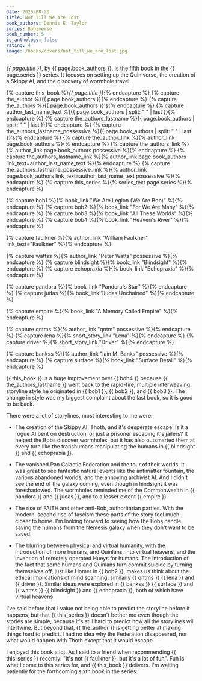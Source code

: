 ```yaml
---
date: 2025-08-20
title: Not Till We Are Lost
book_authors: Dennis E. Taylor
series: Bobiverse
book_number: 5
is_anthology: false
rating: 4
image: /books/covers/not_till_we_are_lost.jpg
---
```


<cite class="book-title">{{ page.title }}</cite>, by <span
class="author-name">{{ page.book_authors }}</span>, is the fifth book in the
<span class="book-series">{{ page.series }}</span> series. It focuses on
setting up the Quiniverse, the creation of a Skippy AI, and the discovery of
wormhole travel.

{% capture this_book %}<cite class="book-title">{{ page.title }}</cite>{% endcapture %}
{% capture the_author %}<span class="author-name">{{ page.book_authors }}</span>{% endcapture %}
{% capture the_authors %}<span class="author-name">{{ page.book_authors }}</span>'s{% endcapture %}
{% capture author_last_name_text %}{{ page.book_authors | split: " " | last }}{% endcapture %}
{% capture the_authors_lastname %}<span class="author-name">{{ page.book_authors | split: " " | last }}</span>{% endcapture %}
{% capture the_authors_lastname_possessive %}<span class="author-name">{{ page.book_authors | split: " " | last }}</span>'s{% endcapture %}
{% capture the_author_link %}{% author_link page.book_authors %}{% endcapture %}
{% capture the_authors_link %}{% author_link page.book_authors possessive %}{% endcapture %}
{% capture the_authors_lastname_link %}{% author_link page.book_authors link_text=author_last_name_text %}{% endcapture %}
{% capture the_authors_lastname_possessive_link %}{% author_link page.book_authors link_text=author_last_name_text possessive %}{% endcapture %}
{% capture this_series %}{% series_text page.series %}{% endcapture %}

{% capture bob1 %}{% book_link "We Are Legion (We Are Bob)" %}{% endcapture %}
{% capture bob2 %}{% book_link "For We Are Many" %}{% endcapture %}
{% capture bob3 %}{% book_link "All These Worlds" %}{% endcapture %}
{% capture bob4 %}{% book_link "Heaven's River" %}{% endcapture %}

{% capture faulkner %}{% author_link "William Faulkner" link_text="Faulkner" %}{% endcapture %}

{% capture wattss %}{% author_link "Peter Watts" possessive %}{% endcapture %}
{% capture blindsight %}{% book_link "Blindsight" %}{% endcapture %}
{% capture echopraxia %}{% book_link "Echopraxia" %}{% endcapture %}

{% capture pandora %}{% book_link "Pandora's Star" %}{% endcapture %}
{% capture judas %}{% book_link "Judas Unchained" %}{% endcapture %}

{% capture empire %}{% book_link "A Memory Called Empire" %}{% endcapture %}

{% capture qntms %}{% author_link "qntm" possessive %}{% endcapture %}
{% capture lena %}{% short_story_link "Lena" %}{% endcapture %}
{% capture driver %}{% short_story_link "Driver" %}{% endcapture %}

{% capture bankss %}{% author_link "Iain M. Banks" possessive %}{% endcapture %}
{% capture surface %}{% book_link "Surface Detail" %}{% endcapture %}

{{ this_book }} is a huge improvement over {{ bob4 }} because {{
the_authors_lastname }} went back to the rapid-fire, multiple  interweaving
storyline style he originated in {{ bob1 }}, {{ bob2 }}, and {{ bob3 }}. The
change in style was my biggest complaint about the last book, so it is good to
be back.

There were a lot of storylines, most interesting to me were:

- The creation of the Skippy AI, Thoth, and it's desperate escape. Is it a
  rogue AI bent on destruction, or just a prisoner escaping it's jailers? It
  helped the Bobs discover wormholes, but it has also outsmarted them at every
  turn like the transhumans manipulating the humans in {{ blindsight }} and {{
  echopraxia }}.

- The vanished Pan Galactic Federation and the tour of their worlds. It was
  great to see fantastic natural events like the antimatter fountain, the
  various abandoned worlds, and the annoying archivist AI. And I didn't see
  the end of the galaxy coming, even though in hindsight it was foreshadowed.
  The wormholes reminded me of the Commonwealth in {{ pandora }} and {{ judas
  }}, and to a lesser extent {{ empire }}.

- The rise of FAITH and other anti-Bob, authoritarian parties. With the
  modern, second rise of fascism these parts of the story feel much closer to
  home. I'm looking forward to seeing how the Bobs handle saving the humans
  from the Nemesis galaxy when they don't want to be saved.

- The blurring between physical and virtual humanity, with the introduction of
  more humans, and Quinlans, into virtual heavens, and the invention of remotely
  operated Hueys for humans. The introduction of the fact that some humans and
  Quinlans turn commit suicide by turning themselves off, just like Homer in
  {{ bob2 }}, makes us think about the ethical implications of mind scanning,
  similarly {{ qntms }} {{ lena }} and {{ driver }}. Similar ideas were
  explored in {{ bankss }} {{ surface }} and {{ wattss }} {{ blindsight }} and
  {{ echopraxia }}, both of which have virtual heavens.

I've said before that I value not being able to predict the storyline before
it happens, but that {{ this_series }} doesn't bother me even though the
stories are simple, because it's still hard to predict how all the storylines
will intertwine. But beyond that, {{ the_author }} _is_ getting better at
making things hard to predict. I had no idea why the Federation disappeared,
nor what would happen with Thoth except that it would escape.

I enjoyed this book a lot. As I said to a friend when recommending {{
this_series }} recently: "It's not {{ faulkner }}, but it's a lot of fun". Fun
is what I come to this series for, and {{ this_book }} delivers. I'm waiting
patiently for the forthcoming sixth book in the series.
